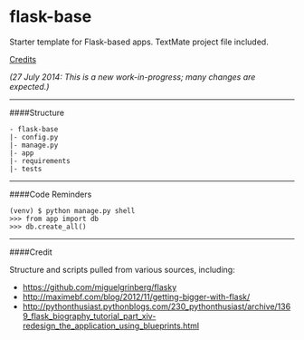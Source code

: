 flask-base
==========

Starter template for Flask-based apps. 
TextMate project file included. 

[Credits](#credits)

*(27 July 2014: This is a new work-in-progress; many changes are expected.)*

***

####Structure

    - flask-base
    |- config.py
    |- manage.py
    |- app
    |- requirements
    |- tests

***

####Code Reminders

    (venv) $ python manage.py shell
    >>> from app import db
    >>> db.create_all()

***
<a name="credit"></a>
####Credit

Structure and scripts pulled from various sources, including: 

* https://github.com/miguelgrinberg/flasky
* http://maximebf.com/blog/2012/11/getting-bigger-with-flask/
* http://pythonthusiast.pythonblogs.com/230_pythonthusiast/archive/1369_flask_biography_tutorial_part_xiv-redesign_the_application_using_blueprints.html

